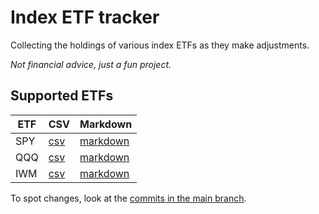 # Index ETF tracker

Collecting the holdings of various index ETFs as they make adjustments.

_Not financial advice, just a fun project._

## Supported ETFs

| ETF | CSV | Markdown |
|-----|-----|----------|
| SPY | [csv](spy.csv) | [markdown](spy.md) |
| QQQ | [csv](qqq.csv) | [markdown](qqq.md) |
| IWM | [csv](iwm.csv) | [markdown](iwm.md) |

To spot changes, look at the [commits in the main branch](commits/main/).
